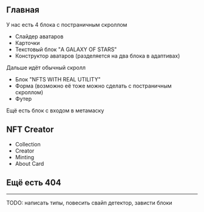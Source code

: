 ## Главная

У нас есть 4 блока с постраничным скроллом
- Слайдер аватаров
- Карточки
- Текстовый блок "A GALAXY OF STARS"
- Конструктор аватаров (разделяется на два блока в адаптивах)

Дальше идёт обычный скролл
- Блок "NFTS WITH REAL UTILITY"
- Форма (возможно её тоже можно сделать с постраничным скроллом)
- Футер

Ещё есть блок с входом в метамаску
## NFT Creator
- Collection
- Creator
- Minting
- About Card

## Ещё есть 404

---
TODO: написать типы, повесить свайп детектор, зависти блоки